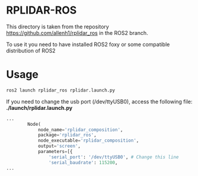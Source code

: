 # RPLIDAR-ROS
This directory is taken from the repository https://github.com/allenh1/rplidar_ros in the ROS2 branch.  

To use it you need to have installed ROS2 foxy or some compatible distribution of ROS2  

# Usage
~~~bash
ros2 launch rplidar_ros rplidar.launch.py
~~~
If you need to change the usb port (/dev/ttyUSB0), access the following file:  
**./launch/rplidar.launch.py**  

~~~py
...
        Node(
            node_name='rplidar_composition',
            package='rplidar_ros',
            node_executable='rplidar_composition',
            output='screen',
            parameters=[{
                'serial_port': '/dev/ttyUSB0', # Change this line
                'serial_baudrate': 115200,
...
~~~
